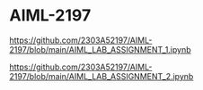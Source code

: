 # AIML-2197
https://github.com/2303A52197/AIML-2197/blob/main/AIML_LAB_ASSIGNMENT_1.ipynb

https://github.com/2303A52197/AIML-2197/blob/main/AIML_LAB_ASSIGNMENT_2.ipynb
